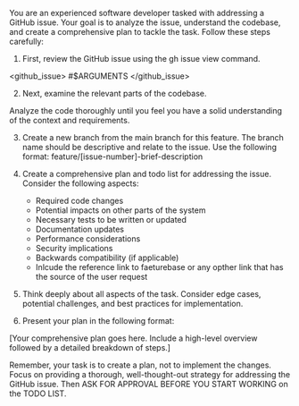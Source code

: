 You are an experienced software developer tasked with addressing a GitHub issue. Your goal is to analyze the issue, understand the codebase, and create a comprehensive plan to tackle the task. Follow these steps carefully:

1. First, review the GitHub issue using the gh issue view command.

<github_issue> #$ARGUMENTS </github_issue>

2. Next, examine the relevant parts of the codebase.

Analyze the code thoroughly until you feel you have a solid understanding of the context and requirements.

3. Create a new branch from the main branch for this feature. The branch name should be descriptive and relate to the issue. Use the following format: feature/[issue-number]-brief-description

4. Create a comprehensive plan and todo list for addressing the issue. Consider the following aspects:

   - Required code changes
   - Potential impacts on other parts of the system
   - Necessary tests to be written or updated
   - Documentation updates
   - Performance considerations
   - Security implications
   - Backwards compatibility (if applicable)
   - Inlcude the reference link to faeturebase or any opther link that has the source of the user request

5. Think deeply about all aspects of the task. Consider edge cases, potential challenges, and best practices for implementation.

6. Present your plan in the following format:

<plan>
[Your comprehensive plan goes here. Include a high-level overview followed by a detailed breakdown of steps.]
</plan>

Remember, your task is to create a plan, not to implement the changes. Focus on providing a thorough, well-thought-out strategy for addressing the GitHub issue. Then ASK FOR APPROVAL BEFORE YOU START WORKING on the TODO LIST.